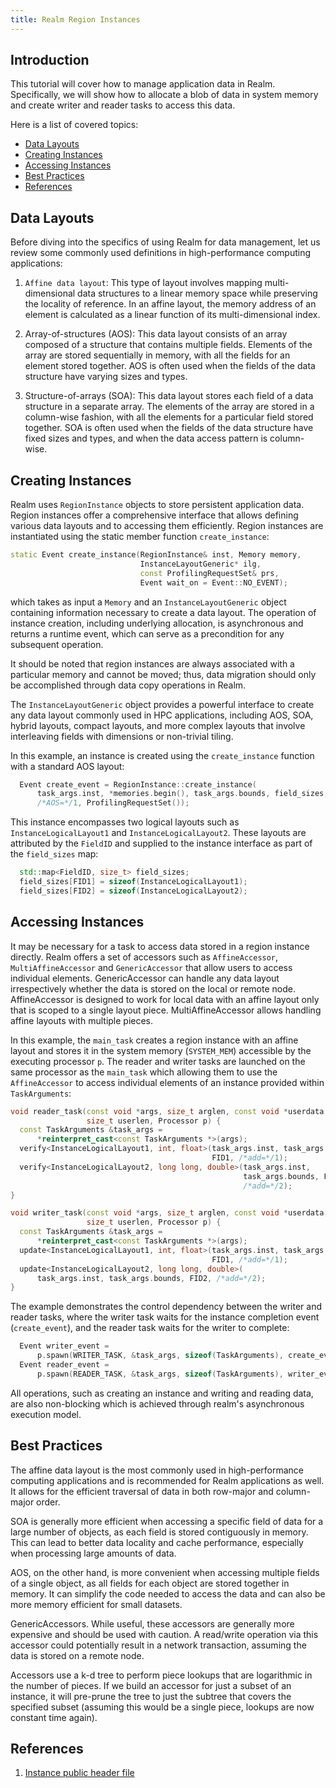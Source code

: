 ```yaml
---
title: Realm Region Instances
---
```


## Introduction
This tutorial will cover how to manage application data in
Realm. Specifically, we will show how to allocate a blob of data in
system memory and create writer and reader tasks to access this data.

Here is a list of covered topics:

* [Data Layouts](#data-layouts)
* [Creating Instances](#creating-instances)
* [Accessing Instances](#accessing-instances)
* [Best Practices](#best-practices)
* [References](#references)

## Data Layouts
Before diving into the specifics of using Realm for data management,
let us review some commonly used definitions in high-performance
computing applications:

1. `Affine data layout`: This type of layout involves mapping
multi-dimensional data structures to a linear memory space while
preserving the locality of reference. In an affine layout, the memory
address of an element is calculated as a linear function of its
multi-dimensional index.

2. Array-of-structures (AOS): This data layout consists of an array
composed of a structure that contains multiple fields. Elements of
the array are stored sequentially in memory, with all the fields for
an element stored together. AOS is often used when the fields of the
data structure have varying sizes and types.

3. Structure-of-arrays (SOA): This data layout stores each field of a
data structure in a separate array. The elements of the array are
stored in a column-wise fashion, with all the elements for a
particular field stored together. SOA is often used when the fields
of the data structure have fixed sizes and types, and when the data
access pattern is column-wise.

## Creating Instances
Realm uses `RegionInstance` objects to store persistent application data.
Region instances offer a comprehensive interface that allows defining
various data layouts and to accessing them efficiently. Region instances
are instantiated using the static member function
`create_instance`:

```c++
static Event create_instance(RegionInstance& inst, Memory memory,
                             InstanceLayoutGeneric* ilg,
                             const ProfilingRequestSet& prs,
                             Event wait_on = Event::NO_EVENT);
```

which takes as input a `Memory` and an `InstanceLayoutGeneric` object
containing information necessary to create a data layout. The operation
of instance creation, including underlying allocation, is asynchronous
and returns a runtime event, which can serve as a precondition for any
subsequent operation.

It should be noted that region instances are always associated with a
particular memory and cannot be moved; thus, data migration should only
be accomplished through data copy operations in Realm.

The `InstanceLayoutGeneric` object provides a powerful interface to
create any data layout commonly used in HPC applications, including
AOS, SOA, hybrid layouts, compact layouts, and more complex layouts
that involve interleaving fields with dimensions or non-trivial tiling.

In this example, an instance is created using the `create_instance` function
with a standard AOS layout:

```c++
  Event create_event = RegionInstance::create_instance(
      task_args.inst, *memories.begin(), task_args.bounds, field_sizes,
      /*AOS=*/1, ProfilingRequestSet());
```

This instance encompasses two logical layouts such as `InstanceLogicalLayout1`
and `InstanceLogicalLayout2`. These layouts are attributed by the `FieldID`
and supplied to the instance interface as part of the `field_sizes` map:

```c++
  std::map<FieldID, size_t> field_sizes;
  field_sizes[FID1] = sizeof(InstanceLogicalLayout1);
  field_sizes[FID2] = sizeof(InstanceLogicalLayout2);
```

## Accessing Instances
It may be necessary for a task to access data stored in a
region instance directly. Realm offers a set of accessors such as
`AffineAccessor`, `MultiAffineAccessor` and `GenericAccessor` that
allow users to access individual elements. GenericAccessor can handle
any data layout irrespectively whether the data is stored on the local or
remote node. AffineAccessor is designed to work for local data
with an affine layout only that is scoped to a single layout piece.
MultiAffineAccessor allows handling affine layouts with multiple
pieces.

In this example, the `main_task` creates a region instance with an
affine layout and stores it in the system memory (`SYSTEM_MEM`)
accessible by the executing processor `p`. The reader and writer tasks
are launched on the same processor as the `main_task` which
allowing them to use the `AffineAccessor` to access individual
elements of an instance provided within `TaskArguments`:

```c++
void reader_task(const void *args, size_t arglen, const void *userdata,
                 size_t userlen, Processor p) {
  const TaskArguments &task_args =
      *reinterpret_cast<const TaskArguments *>(args);
  verify<InstanceLogicalLayout1, int, float>(task_args.inst, task_args.bounds,
                                             FID1, /*add=*/1);
  verify<InstanceLogicalLayout2, long long, double>(task_args.inst,
                                                    task_args.bounds, FID2,
                                                    /*add=*/2);
}

void writer_task(const void *args, size_t arglen, const void *userdata,
                 size_t userlen, Processor p) {
  const TaskArguments &task_args =
      *reinterpret_cast<const TaskArguments *>(args);
  update<InstanceLogicalLayout1, int, float>(task_args.inst, task_args.bounds,
                                             FID1, /*add=*/1);
  update<InstanceLogicalLayout2, long long, double>(
      task_args.inst, task_args.bounds, FID2, /*add=*/2);
}
```

The example demonstrates the control dependency between the writer and
reader tasks, where the writer task waits for the instance
completion event (`create_event`), and the reader task waits for the
writer to complete:

```c++
  Event writer_event =
      p.spawn(WRITER_TASK, &task_args, sizeof(TaskArguments), create_event);
  Event reader_event =
      p.spawn(READER_TASK, &task_args, sizeof(TaskArguments), writer_event);
```

All operations, such as creating an instance and writing and reading data, are
also non-blocking which is achieved through realm's asynchronous execution
model.

## Best Practices
The affine data layout is the most commonly used in high-performance
computing applications and is recommended for Realm applications as
well. It allows for the efficient traversal of data in both row-major and
column-major order.

SOA is generally more efficient when accessing a specific
field of data for a large number of objects, as each field is
stored contiguously in memory. This can lead to better data locality
and cache performance, especially when processing large amounts of
data.

AOS, on the other hand, is more convenient when accessing
multiple fields of a single object, as all fields for each object are
stored together in memory. It can simplify the code needed to access
the data and can also be more memory efficient for small datasets.

GenericAccessors.  While useful, these accessors are generally more
expensive and should be used with caution. A read/write operation via
this accessor could potentially result in a network transaction,
assuming the data is stored on a remote node.

Accessors use a k-d tree to perform piece lookups that are
logarithmic in the number of pieces. If we build an accessor for just
a subset of an instance, it will pre-prune the tree to just the subtree
that covers the specified subset (assuming this would be a single
piece, lookups are now constant time again).

## References

1. [Instance public header file](https://github.com/StanfordLegion/realm/blob/main/realm/instance.h)
